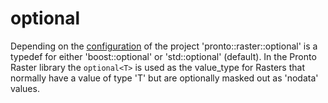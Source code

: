 # optional<T>
Depending on the [configuration](./../installation_configuration.md) of the project 'pronto::raster::optional<T>' is a typedef for either 'boost::optional<T>' or 'std::optional<T>' (default). In the Pronto Raster library the `optional<T>` is used as the value_type for Rasters that normally have a value of type 'T' but are optionally masked out as 'nodata' values.
